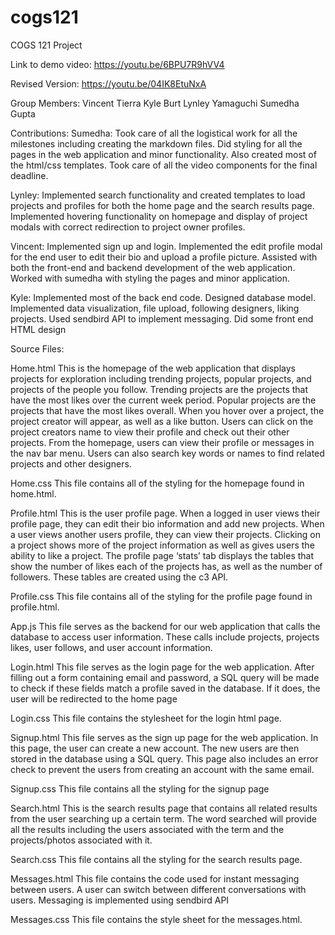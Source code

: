 # cogs121
COGS 121 Project




Link to demo video: https://youtu.be/6BPU7R9hVV4

Revised Version: https://youtu.be/04IK8EtuNxA

Group Members: Vincent Tierra Kyle Burt Lynley Yamaguchi Sumedha Gupta

Contributions: Sumedha: Took care of all the logistical work for all the milestones including creating the markdown files. Did styling for all the pages in the web application and minor functionality. Also created most of the html/css templates. Took care of all the video components for the final deadline.

Lynley: Implemented search functionality and created templates to load projects and profiles for both the home page and the search results page. Implemented hovering functionality on homepage and display of project modals with correct redirection to project owner profiles.

Vincent: Implemented sign up and login. Implemented the edit profile modal for the end user to edit their bio and upload a profile picture. Assisted with both the front-end and backend development of the web application. Worked with sumedha with styling the pages and minor application.

Kyle: Implemented most of the back end code. Designed database model. Implemented data visualization, file upload, following designers, liking projects. Used sendbird API to implement messaging. Did some front end HTML design

Source Files:

Home.html This is the homepage of the web application that displays projects for exploration including trending projects, popular projects, and projects of the people you follow. Trending projects are the projects that have the most likes over the current week period. Popular projects are the projects that have the most likes overall. When you hover over a project, the project creator will appear, as well as a like button. Users can click on the project creators name to view their profile and check out their other projects. From the homepage, users can view their profile or messages in the nav bar menu. Users can also search key words or names to find related projects and other designers.

Home.css This file contains all of the styling for the homepage found in home.html.

Profile.html This is the user profile page. When a logged in user views their profile page, they can edit their bio information and add new projects. When a user views another users profile, they can view their projects. Clicking on a project shows more of the project information as well as gives users the ability to like a project. The profile page ‘stats’ tab displays the tables that show the number of likes each of the projects has, as well as the number of followers. These tables are created using the c3 API.

Profile.css This file contains all of the styling for the profile page found in profile.html.

App.js This file serves as the backend for our web application that calls the database to access user information. These calls include projects, projects likes, user follows, and user account information.

Login.html This file serves as the login page for the web application. After filling out a form containing email and password, a SQL query will be made to check if these fields match a profile saved in the database. If it does, the user will be redirected to the home page

Login.css This file contains the stylesheet for the login html page.

Signup.html This file serves as the sign up page for the web application. In this page, the user can create a new account. The new users are then stored in the database using a SQL query. This page also includes an error check to prevent the users from creating an account with the same email.

Signup.css This file contains all the styling for the signup page

Search.html This is the search results page that contains all related results from the user searching up a certain term. The word searched will provide all the results including the users associated with the term and the projects/photos associated with it.

Search.css This file contains all the styling for the search results page.

Messages.html This file contains the code used for instant messaging between users. A user can switch between different conversations with users. Messaging is implemented using sendbird API

Messages.css This file contains the style sheet for the messages.html.
